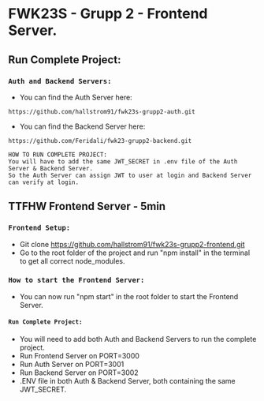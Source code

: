 # FWK23S - Grupp 2 - Frontend Server.

## Run Complete Project:

### `Auth and Backend Servers:`
- You can find the Auth Server here:
```Auth
https://github.com/hallstrom91/fwk23s-grupp2-auth.git
```
- You can find the Backend Server here:
```Backend
https://github.com/Feridali/fwk23-grupp2-backend.git
```

```NOTES
HOW TO RUN COMPLETE PROJECT:
You will have to add the same JWT_SECRET in .env file of the Auth Server & Backend Server.
So the Auth Server can assign JWT to user at login and Backend Server can verify at login.
```

## TTFHW Frontend Server - 5min

### `Frontend Setup:`
- Git clone https://github.com/hallstrom91/fwk23s-grupp2-frontend.git
- Go to the root folder of the project and run "npm install" in the terminal to get all correct node_modules.

### `How to start the Frontend Server:`
- You can now run "npm start" in the root folder to start the Frontend Server.

#### `Run Complete Project:`
- You will need to add both Auth and Backend Servers to run the complete project.
- Run Frontend Server on PORT=3000
- Run Auth Server on PORT=3001
- Run Backend Server on PORT=3002
- .ENV file in both Auth & Backend Server, both containing the same JWT_SECRET.

